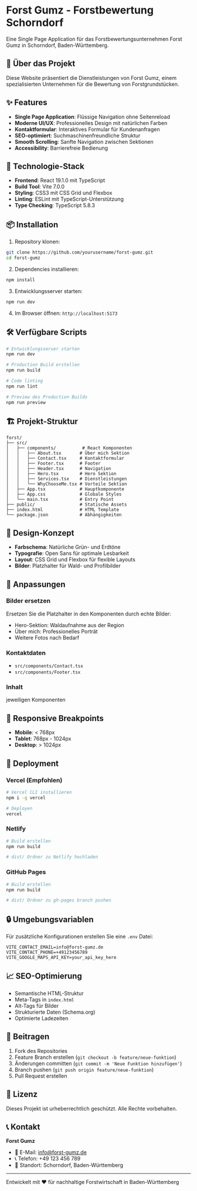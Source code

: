 # Forst Gumz - Forstbewertung Schorndorf

Eine Single Page Application für das Forstbewertungsunternehmen Forst Gumz in Schorndorf, Baden-Württemberg.

## 🌲 Über das Projekt

Diese Website präsentiert die Dienstleistungen von Forst Gumz, einem spezialisierten Unternehmen für die Bewertung von Forstgrundstücken.

## ✨ Features

- **Single Page Application**: Flüssige Navigation ohne Seitenreload
- **Moderne UI/UX**: Professionelles Design mit natürlichen Farben
- **Kontaktformular**: Interaktives Formular für Kundenanfragen
- **SEO-optimiert**: Suchmaschinenfreundliche Struktur
- **Smooth Scrolling**: Sanfte Navigation zwischen Sektionen
- **Accessibility**: Barrierefreie Bedienung

## 🚀 Technologie-Stack

- **Frontend**: React 19.1.0 mit TypeScript
- **Build Tool**: Vite 7.0.0
- **Styling**: CSS3 mit CSS Grid und Flexbox
- **Linting**: ESLint mit TypeScript-Unterstützung
- **Type Checking**: TypeScript 5.8.3

## 📦 Installation

1. Repository klonen:

```bash
git clone https://github.com/yourusername/forst-gumz.git
cd forst-gumz
```

2. Dependencies installieren:

```bash
npm install
```

3. Entwicklungsserver starten:

```bash
npm run dev
```

4. Im Browser öffnen: `http://localhost:5173`

## 🛠️ Verfügbare Scripts

```bash
# Entwicklungsserver starten
npm run dev

# Production Build erstellen
npm run build

# Code linting
npm run lint

# Preview des Production Builds
npm run preview
```

## 🏗️ Projekt-Struktur

```
forst/
├── src/
│   ├── components/          # React Komponenten
│   │   ├── About.tsx       # Über mich Sektion
│   │   ├── Contact.tsx     # Kontaktformular
│   │   ├── Footer.tsx      # Footer
│   │   ├── Header.tsx      # Navigation
│   │   ├── Hero.tsx        # Hero Sektion
│   │   ├── Services.tsx    # Dienstleistungen
│   │   └── WhyChooseMe.tsx # Vorteile Sektion
│   ├── App.tsx             # Hauptkomponente
│   ├── App.css             # Globale Styles
│   └── main.tsx            # Entry Point
├── public/                 # Statische Assets
├── index.html              # HTML Template
└── package.json            # Abhängigkeiten
```

## 🎨 Design-Konzept

- **Farbschema**: Natürliche Grün- und Erdtöne
- **Typografie**: Open Sans für optimale Lesbarkeit
- **Layout**: CSS Grid und Flexbox für flexible Layouts
- **Bilder**: Platzhalter für Wald- und Profilbilder

## 🔧 Anpassungen

### Bilder ersetzen

Ersetzen Sie die Platzhalter in den Komponenten durch echte Bilder:

- Hero-Sektion: Waldaufnahme aus der Region
- Über mich: Professionelles Porträt
- Weitere Fotos nach Bedarf

### Kontaktdaten

- `src/components/Contact.tsx`
- `src/components/Footer.tsx`

### Inhalt

jeweiligen Komponenten

## 📱 Responsive Breakpoints

- **Mobile**: < 768px
- **Tablet**: 768px - 1024px
- **Desktop**: > 1024px

## 🚀 Deployment

### Vercel (Empfohlen)

```bash
# Vercel CLI installieren
npm i -g vercel

# Deployen
vercel
```

### Netlify

```bash
# Build erstellen
npm run build

# dist/ Ordner zu Netlify hochladen
```

### GitHub Pages

```bash
# Build erstellen
npm run build

# dist/ Ordner zu gh-pages branch pushen
```

## 🔒 Umgebungsvariablen

Für zusätzliche Konfigurationen erstellen Sie eine `.env` Datei:

```env
VITE_CONTACT_EMAIL=info@forst-gumz.de
VITE_CONTACT_PHONE=+49123456789
VITE_GOOGLE_MAPS_API_KEY=your_api_key_here
```

## 📈 SEO-Optimierung

- Semantische HTML-Struktur
- Meta-Tags in `index.html`
- Alt-Tags für Bilder
- Strukturierte Daten (Schema.org)
- Optimierte Ladezeiten

## 🤝 Beitragen

1. Fork des Repositories
2. Feature Branch erstellen (`git checkout -b feature/neue-funktion`)
3. Änderungen committen (`git commit -m 'Neue Funktion hinzufügen'`)
4. Branch pushen (`git push origin feature/neue-funktion`)
5. Pull Request erstellen

## 📄 Lizenz

Dieses Projekt ist urheberrechtlich geschützt. Alle Rechte vorbehalten.

## 📞 Kontakt

**Forst Gumz**

- 📧 E-Mail: info@forst-gumz.de
- 📞 Telefon: +49 123 456 789
- 📍 Standort: Schorndorf, Baden-Württemberg

---

Entwickelt mit ❤️ für nachhaltige Forstwirtschaft in Baden-Württemberg
